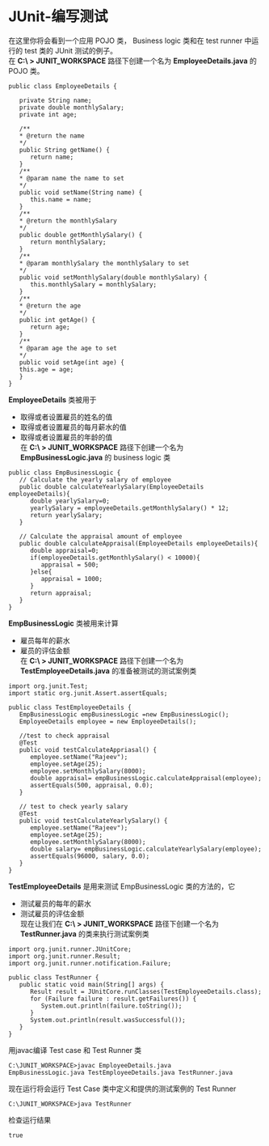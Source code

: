 # JUnit-编写测试 #
在这里你将会看到一个应用 POJO 类， Business logic 类和在 test runner 中运行的 test 类的 JUnit 测试的例子。  
在 **C:\ > JUNIT_WORKSPACE** 路径下创建一个名为 **EmployeeDetails.java** 的 POJO 类。  
```
public class EmployeeDetails {

   private String name;
   private double monthlySalary;
   private int age;
   
   /**
   * @return the name
   */
   public String getName() {
      return name;
   }
   /**
   * @param name the name to set
   */
   public void setName(String name) {
      this.name = name;
   }
   /**
   * @return the monthlySalary
   */
   public double getMonthlySalary() {
      return monthlySalary;
   }
   /**
   * @param monthlySalary the monthlySalary to set
   */
   public void setMonthlySalary(double monthlySalary) {
      this.monthlySalary = monthlySalary;
   }
   /**
   * @return the age
   */
   public int getAge() {
      return age;
   }
   /**
   * @param age the age to set
   */
   public void setAge(int age) {
   this.age = age;
   }
}
```  
**EmployeeDetails** 类被用于  
- 取得或者设置雇员的姓名的值  
- 取得或者设置雇员的每月薪水的值  
- 取得或者设置雇员的年龄的值  
在 **C:\ > JUNIT_WORKSPACE** 路径下创建一个名为 **EmpBusinessLogic.java** 的 business logic 类  
```
public class EmpBusinessLogic {
   // Calculate the yearly salary of employee
   public double calculateYearlySalary(EmployeeDetails employeeDetails){
      double yearlySalary=0;
      yearlySalary = employeeDetails.getMonthlySalary() * 12;
      return yearlySalary;
   }
	
   // Calculate the appraisal amount of employee
   public double calculateAppraisal(EmployeeDetails employeeDetails){
      double appraisal=0;
      if(employeeDetails.getMonthlySalary() < 10000){
         appraisal = 500;
      }else{
         appraisal = 1000;
      }
      return appraisal;
   }
}
```  
**EmpBusinessLogic** 类被用来计算  
- 雇员每年的薪水  
- 雇员的评估金额  
在 **C:\ > JUNIT_WORKSPACE** 路径下创建一个名为 **TestEmployeeDetails.java** 的准备被测试的测试案例类  
```
import org.junit.Test;
import static org.junit.Assert.assertEquals;

public class TestEmployeeDetails {
   EmpBusinessLogic empBusinessLogic =new EmpBusinessLogic();
   EmployeeDetails employee = new EmployeeDetails();

   //test to check appraisal
   @Test
   public void testCalculateAppriasal() {
      employee.setName("Rajeev");
      employee.setAge(25);
      employee.setMonthlySalary(8000);
      double appraisal= empBusinessLogic.calculateAppraisal(employee);
      assertEquals(500, appraisal, 0.0);
   }

   // test to check yearly salary
   @Test
   public void testCalculateYearlySalary() {
      employee.setName("Rajeev");
      employee.setAge(25);
      employee.setMonthlySalary(8000);
      double salary= empBusinessLogic.calculateYearlySalary(employee);
      assertEquals(96000, salary, 0.0);
   }
}
```  
**TestEmployeeDetails** 是用来测试 EmpBusinessLogic 类的方法的，它  
- 测试雇员的每年的薪水  
- 测试雇员的评估金额  
现在让我们在 **C:\ > JUNIT_WORKSPACE** 路径下创建一个名为 **TestRunner.java** 的类来执行测试案例类  
```
import org.junit.runner.JUnitCore;
import org.junit.runner.Result;
import org.junit.runner.notification.Failure;

public class TestRunner {
   public static void main(String[] args) {
      Result result = JUnitCore.runClasses(TestEmployeeDetails.class);
      for (Failure failure : result.getFailures()) {
         System.out.println(failure.toString());
      }
      System.out.println(result.wasSuccessful());
   }
} 
```  
用javac编译 Test case 和 Test Runner 类  
```
C:\JUNIT_WORKSPACE>javac EmployeeDetails.java 
EmpBusinessLogic.java TestEmployeeDetails.java TestRunner.java
```  
现在运行将会运行 Test Case 类中定义和提供的测试案例的 Test Runner  
```
C:\JUNIT_WORKSPACE>java TestRunner
```  
检查运行结果  
```
true
```  
